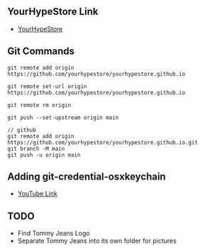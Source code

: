 ## YourHypeStore Link

- [YourHypeStore](https://yourhypestore.github.io/)

## Git Commands

```
git remote add origin https://github.com/yourhypestore/yourhypestore.github.io

git remote set-url origin https://github.com/yourhypestore/yourhypestore.github.io

git remote rm origin

git push --set-upstream origin main

// github
git remote add origin https://github.com/yourhypestore/yourhypestore.github.io.git
git branch -M main
git push -u origin main
```

## Adding git-credential-osxkeychain

- [YouTube Link](https://www.youtube.com/watch?v=qQNXe-fP_Ek)

## TODO

- Find Tommy Jeans Logo
- Separate Tommy Jeans into its own folder for pictures
